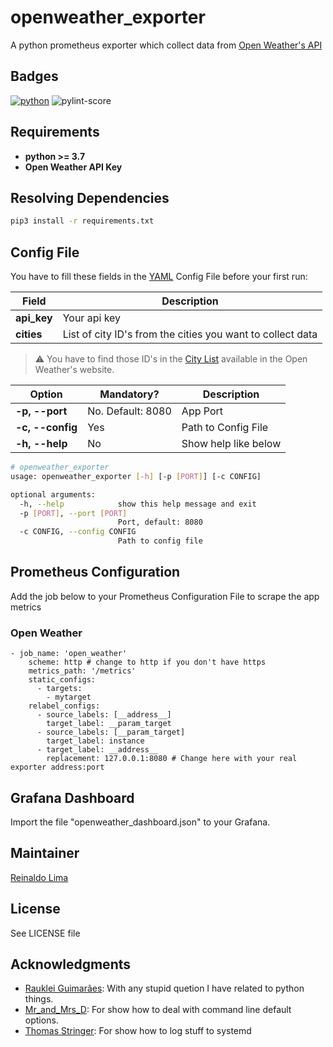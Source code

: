 # openweather_exporter

A python prometheus exporter which collect data from [Open Weather's API]

## Badges

[![python][python-badge]][python-version] ![pylint-score]

## Requirements

* **python >= 3.7**
* **Open Weather API Key**

## Resolving Dependencies

```sh
pip3 install -r requirements.txt
```
## Config File

You have to fill these fields in the [YAML](https://en.wikipedia.org/wiki/YAML) Config File before your first run:

| Field   | Description |
|---------|-------------|
| **api_key** | Your api key |
| **cities** | List of city ID's from the cities you want to collect data |

> :warning: You have to find those ID's in the [City List] available in the Open Weather's website.

| Option | Mandatory? | Description |
|-------|--------------|-----------|
| **-p, --port** | No. Default: 8080 | App Port |
| **-c, --config** | Yes | Path to Config File |
| **-h, --help** | No | Show help like below |

```sh
# openweather_exporter
usage: openweather_exporter [-h] [-p [PORT]] [-c CONFIG]

optional arguments:
  -h, --help            show this help message and exit
  -p [PORT], --port [PORT]
                        Port, default: 8080
  -c CONFIG, --config CONFIG
                        Path to config file
```

## Prometheus Configuration

Add the job below to your Prometheus Configuration File to scrape the app metrics

### Open Weather

```
- job_name: 'open_weather'
    scheme: http # change to http if you don't have https
    metrics_path: '/metrics'
    static_configs:
      - targets:
        - mytarget
    relabel_configs:
      - source_labels: [__address__]
        target_label: __param_target
      - source_labels: [__param_target]
        target_label: instance
      - target_label: __address__
        replacement: 127.0.0.1:8080 # Change here with your real exporter address:port
```

## Grafana Dashboard

Import the file "openweather_dashboard.json" to your Grafana.

## Maintainer

 [Reinaldo Lima]

## License

See LICENSE file

## Acknowledgments

* [Rauklei Guimarães]: With any stupid quetion I have related to python things.
* [Mr_and_Mrs_D]: For show how to deal with command line default options.
* [Thomas Stringer]: For show how to log stuff to systemd

[//]: #

[Open Weather's API]: https://openweathermap.org/api
[python-badge]: https://img.shields.io/badge/python-3.7.5-blue
[python-version]: https://www.python.org/downloads/release/python-375/
[pylint-score]: https://mperlet.github.io/pybadge/badges/8.89.svg
[City List]: https://bulk.openweathermap.org/sample/city.list.json.gz
[Reinaldo Lima]: https://github.com/reimlima
[Rauklei Guimarães]: https://twitter.com/rauklei
[Mr_and_Mrs_D]: https://stackoverflow.com/questions/15301147/python-argparse-default-value-or-specified-value
[Thomas Stringer]: https://trstringer.com/systemd-logging-in-python/
